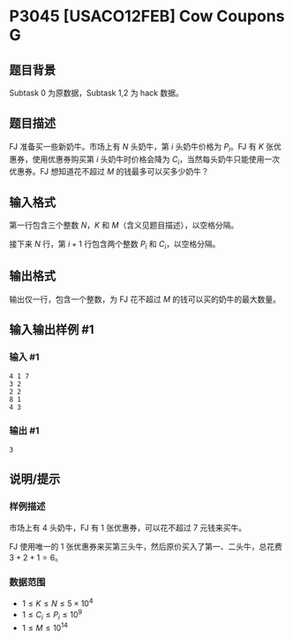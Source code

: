 # P3045 [USACO12FEB] Cow Coupons G

## 题目背景

Subtask 0 为原数据，Subtask 1,2 为 hack 数据。

## 题目描述

FJ 准备买一些新奶牛。市场上有 $N$ 头奶牛，第 $i$ 头奶牛价格为 $P_i$。FJ 有 $K$ 张优惠券，使用优惠券购买第 $i$ 头奶牛时价格会降为 $C_i$，当然每头奶牛只能使用一次优惠券。FJ 想知道花不超过 $M$ 的钱最多可以买多少奶牛？

## 输入格式

第一行包含三个整数 $N$，$K$ 和 $M$（含义见题目描述），以空格分隔。

接下来 $N$ 行，第 $i+1$ 行包含两个整数 $P_i$ 和 $C_i$，以空格分隔。

## 输出格式

输出仅一行，包含一个整数，为 FJ 花不超过 $M$ 的钱可以买的奶牛的最大数量。

## 输入输出样例 #1

### 输入 #1

```
4 1 7 
3 2 
2 2 
8 1 
4 3
```

### 输出 #1

```
3
```

## 说明/提示

### 样例描述

市场上有 $4$ 头奶牛，FJ 有 $1$ 张优惠券，可以花不超过 $7$ 元钱来买牛。

FJ 使用唯一的 $1$ 张优惠券来买第三头牛，然后原价买入了第一、二头牛，总花费 $3+2+1=6$。

### 数据范围

- $1 \le K \le N \le 5 \times 10^4$
- $1 \le C_i \le P_i \le 10^9$
- $1 \le M \le 10^{14}$